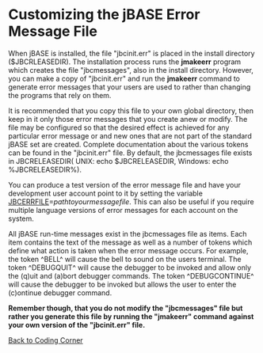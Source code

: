 # Customizing the jBASE Error Message File

<PageHeader />

When jBASE is installed, the file "jbcinit.err" is placed in the install directory ($JBCRLEASEDIR). The installation process runs the **jmakeerr** program which creates the file "jbcmessages", also in the install directory. However, you can make a copy of "jbcinit.err" and run the **jmakeerr** command to generate error messages that your users are used to rather than changing the programs that rely on them.

It is recommended that you copy this file to your own global directory, then keep in it only those error messages that you create anew or modify. The file may be configured so that the desired effect is achieved for any particular error message or and new ones that are not part of the standard jBASE set are created. Complete documentation about the various tokens can be found in the "jbcinit.err" file. By default, the jbcmessages file exists in JBCRELEASEDIR( UNIX: echo $JBCRELEASEDIR, Windows: echo %JBCRELEASEDIR%).

You can produce a test version of the error message file and have your development user account point to it by setting the variable [JBCERRFILE](../../environment-variables/jbcerrfile/README.md)=*pathtoyourmessagefile*. This can also be useful if you require multiple language versions of error messages for each account on the system.

All jBASE run-time messages exist in the jbcmessages file as items. Each item contains the text of the message as well as a number of tokens which define what action is taken when the error message occurs. For example, the token ^BELL^ will cause the bell to sound on the users terminal. The token ^DEBUGQUIT^ will cause the debugger to be invoked and allow only the (q)uit and (a)bort debugger commands. The token ^DEBUGCONTINUE^ will cause the debugger to be invoked but allows the user to enter the (c)ontinue debugger command.  

**Remember though, that you do not modify the "jbcmessages" file but rather you generate this file by running the "jmakeerr" command against your own version of the "jbcinit.err" file.**

[Back to Coding Corner](./../README.md)

